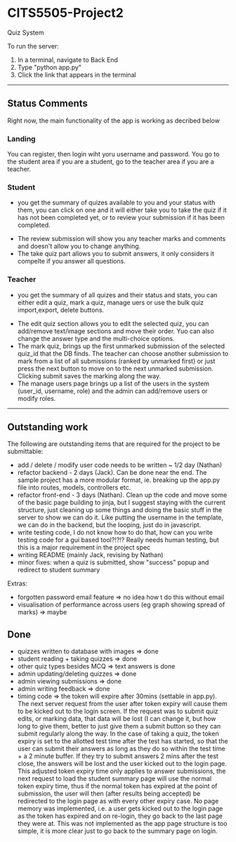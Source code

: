 # CITS5505-Project2
 Quiz System


To run the server: 
1. In a terminal, navigate to Back End
2. Type "python app.py"
3. Click the link that appears in the terminal

---
## Status Comments  
Right now, the main functionality of the app is working as decribed below

### Landing  
You can register, then login wiht yoru username and password.  You go to the student area if you are a student, go to the teacher area if you are a teacher.

### Student  

* you get the summary of quizes available to you and your status with them, you can click on one and it will either take you to take the quiz if it has not been completed yet, or to review your submission if it has been completed.
 + The review submission will show you any teacher marks and comments and doesn't allow you to change anything.
 + The take quiz part allows you to submit answers, it only considers it compelte if you answer all questions.

### Teacher  

* you get the summary of all quizes and their status and stats, you can either edit a quiz, mark a quiz, manage uers or use the bulk quiz import,export, delete buttons.
 + The edit quiz section allows you to edit the selected quiz, you can add/remove text/image sections and move their order.  Yuo can also change the answer type and the multi-choice options.
 + The mark quiz, brings up the first unmarked submission of the selected quiz_id that the DB finds.  The teacher can choose another submission to mark from a list of all submissions (ranked by unmarked first) or just press the next button to move on to the next unmarked submission.  Clicking submit saves the marking along the way.
 + The manage users page brings up a list of the users in the system (user_id, username, role) and the admin can add/remove users or modify roles.
 
 ---
 
 ## Outstanding work  
 The following are outstanding items that are required for the project to be submittable:  
 
 * add / delete / modify user code needs to be written ~ 1/2 day (Nathan)
 * refactor backend - 2 days  (Jack).  Can be done near the end.  The sample project has a more modular format, ie. breaking up the app.py file into routes, models, controllers etc.
 * refactor front-end - 3 days  (Nathan).  Clean up the code and move some of the basic page building to jinja, but I suggest staying with the current structure, just cleaning up some things and doing the basic stuff in the server to show we can do it.  Like putting the username in the template, we can do in the backend, but the looping, just do in javascript.
 * write testing code, I do not know how to do that, how can you write testing code for a gui based tool?!?!?  Really needs human testing, but this is a major requirement in the project spec
 * writing README (mainly Jack, revising by Nathan)
 * minor fixes: when a quiz is submitted, show "success" popup and redirect to student summary
 

Extras:
* forgotten password email feature => no idea how t do this without email
* visualisation of performance across users (eg graph showing spread of marks) => maybe

Done
-------------
* quizzes written to database with images => done
* student reading + taking quizzes => done
* other quiz types besides MCQ => text answers is done
* admin updating/deleting quizzes => done
* admin viewing submissions => done
* admin writing feedback => done
* timing code => the token will expire after 30mins (settable in app.py).  The next server request from the user after token expiry will cause them to be kicked out to the login screen.  If the request was to submit quiz edits, or marking data, that data will be lost (I can change it, but how long to give them, better to just give them a submit button so they can submit regularly along the way.  In the case of taking a quiz, the token expiry is set to the allotted test time after the test has started, so that the user can submit their answers as long as they do so within the test time + a 2 minute buffer.  If they try to submit answers 2 mins after the test close, the answers will be lost and the user kicked out to the login page.  This adjusted token expiry time only applies to answer submissions, the next request to load the student summary page will use the normal token expiry time, thus if the normal token has expired at the point of submission, the user will then (after results being accepted) be redirected to the login page as with every other expiry case.  No page memory was implemented, i.e. a user gets kicked out to the login page as the token has expired and on re-login, they go back to the last page they were at.  This was not implemented as the app page structure is too simple, it is more clear just to go back to the summary page on login.
